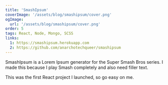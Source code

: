 ```yaml
---
title: 'SmashIpsum'
coverImage: '/assets/blog/smashipsum/cover.png'
ogImage:
  url: '/assets/blog/smashipsum/cover.png'
order: 5
tags: React, Node, Mongo, SCSS
links:
  1: https://smashipsum.herokuapp.com
  2: https://github.com/anarchotechqueer/smashipsum
---
```


SmashIpsum is a Lorem Ipsum generator for the Super Smash Bros series. I made this because I play Smash completely and also need filler text.

This was the first React project I launched, so go easy on me.
